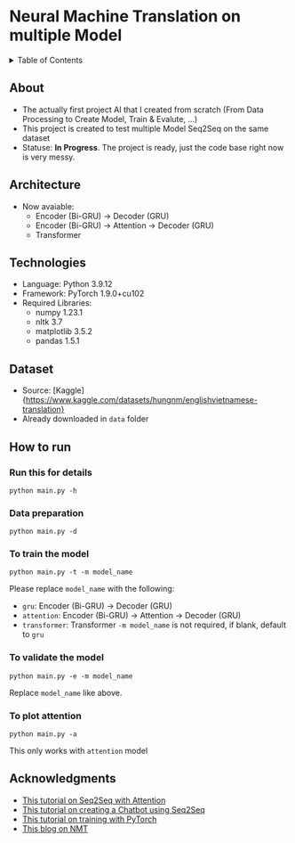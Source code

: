 # Neural Machine Translation on multiple Model

<details>
  <summary>Table of Contents</summary>
  <ol>
    <li><a href="#about">About</a></li>
    <li><a href="#architecture">Architecture</a></li>
    <li><a href="#technologies">Technologies</a></li>
    <li><a href="#dataset">Dataset</a></li>
    <li><a href="#how-to-run">How to run</a></li>
    <li><a href="#acknowledgments">Acknowledgments</a></li>
  </ol>
</details>

## About

* The actually first project AI that I created from scratch (From Data Processing to Create Model, Train & Evalute, ...)
* This project is created to test multiple Model Seq2Seq on the same dataset
* Statuse: **In Progress**. The project is ready, just the code base right now is very messy.

## Architecture

* Now avaiable:
  * Encoder (Bi-GRU) -> Decoder (GRU)
  * Encoder (Bi-GRU) -> Attention -> Decoder (GRU)
  * Transformer

## Technologies

* Language: Python 3.9.12
* Framework: PyTorch 1.9.0+cu102
* Required Libraries:
  * numpy 1.23.1
  * nltk 3.7
  * matplotlib 3.5.2
  * pandas 1.5.1
  
## Dataset
* Source: [Kaggle]{https://www.kaggle.com/datasets/hungnm/englishvietnamese-translation}
* Already downloaded in `data` folder

## How to run

### Run this for details
```
python main.py -h
```

### Data preparation
```
python main.py -d
```

### To train the model
```
python main.py -t -m model_name
```
Please replace `model_name` with the following:
* `gru`: Encoder (Bi-GRU) -> Decoder (GRU)
* `attention`: Encoder (Bi-GRU) -> Attention -> Decoder (GRU)
* `transformer`: Transformer
`-m model_name` is not required, if blank, default to `gru`

### To validate the model
```
python main.py -e -m model_name
```
Replace `model_name` like above.

### To plot attention
```
python main.py -a
```
This only works with `attention` model

## Acknowledgments

* [This tutorial on Seq2Seq with Attention](https://pytorch.org/tutorials/intermediate/seq2seq_translation_tutorial.html)
* [This tutorial on creating a Chatbot using Seq2Seq](https://pytorch.org/tutorials/beginner/chatbot_tutorial.html)
* [This tutorial on training with PyTorch](https://pytorch.org/tutorials/beginner/introyt/trainingyt.html)
* [This blog on NMT](https://medium.com/@rishikesh_d/neural-machine-translation-a-comprehensive-guide-ef414e79b49)
